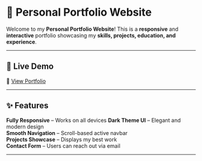 # 🚀 Personal Portfolio Website  

Welcome to my **Personal Portfolio Website**! This is a **responsive** and **interactive** portfolio showcasing my **skills, projects, education, and experience**.

---

## 📸 **Live Demo**  
🔗 [View Portfolio](https://supriya-somishetty.github.io/Portfolio_Website/)  

---

## ✨ **Features**  
**Fully Responsive** – Works on all devices 
**Dark Theme UI** – Elegant and modern design  
**Smooth Navigation** – Scroll-based active navbar  
**Projects Showcase** – Displays my best work   
**Contact Form** – Users can reach out via email 

---


